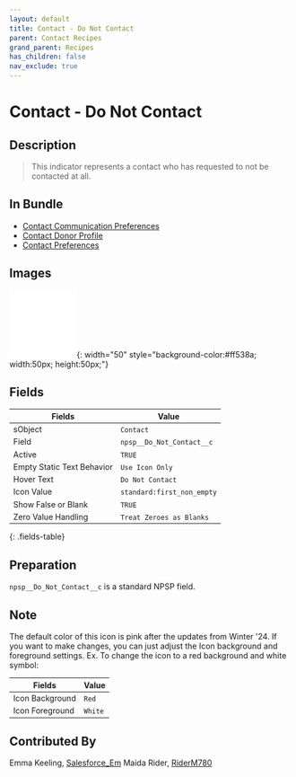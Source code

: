 ```yaml
---
layout: default
title: Contact - Do Not Contact
parent: Contact Recipes
grand_parent: Recipes
has_children: false
nav_exclude: true
---
```



# Contact - Do Not Contact

## Description
> This indicator represents a contact who has requested to not be contacted at all.

## In Bundle
* [Contact Communication Preferences](../contact/bundle-communication-preferences-extended.md)
* [Contact Donor Profile](../contact/bundle-contact-donor-profile.md)
* [Contact Preferences](../contact/bundle-contact-communication-preferences.md)

## Images 

![First Non Empty](../../images/icons/first_non_empty_120.png){: width="50" style="background-color:#ff538a; width:50px; height:50px;"}


## Fields

Fields | Value
-- | --
sObject | `Contact`
Field | `npsp__Do_Not_Contact__c`
Active | `TRUE`
Empty Static Text Behavior | `Use Icon Only`
Hover Text | `Do Not Contact`
Icon Value|`standard:first_non_empty`
Show False or Blank | `TRUE`
Zero Value Handling | `Treat Zeroes as Blanks`
{: .fields-table}

## Preparation
`npsp__Do_Not_Contact__c` is a standard NPSP field. 

## Note 
The default color of this icon is pink after the updates from Winter '24. If you want to make changes, you can just adjust the Icon background and foreground settings. Ex. To change the icon to a red background and white symbol:

| Fields | Value | 
|-----------|-----------|
|Icon Background|`Red`|
|Icon Foreground|`White`|


## Contributed By
Emma Keeling, [Salesforce_Em](https://github.com/Salesforce-Em)
Maida Rider, [RiderM780](https://github.com/RiderM780)

